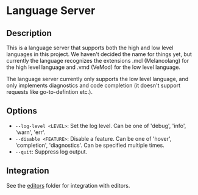 # Language Server

## Description
This is a language server that supports both the high and low level languages
in this project.  We haven't decided the name for things yet, but currently the
language recognizes the extensions .mcl (Melancolang) for the high level
language and .vmd (VeMod) for the low level language.

The language server currently only supports the low level language, and only
implements diagnostics and code completion (it doesn't support requests like
go-to-defintion etc.).

## Options
* `--log-level <LEVEL>`: Set the log level. Can be one of 'debug', 'info', 'warn', 'err'.
* `--disable <FEATURE>`: Disable a feature. Can be one of 'hover', 'completion', 'diagnostics'. Can be specified multiple times.
* `--quit`: Suppress log output.

## Integration
See the [editors](../../editor/) folder for integration with editors.
